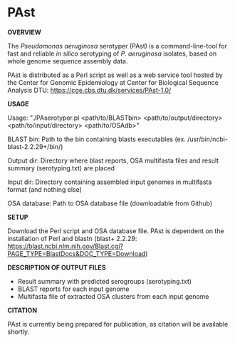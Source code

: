 # PAst

<b>OVERVIEW</b>

The <i>Pseudomonas aeruginosa</i> serotyper (PAst) is a command-line-tool for fast and reliable <i>in silico</i> serotyping of <i>P. aeruginosa</i> isolates, based on whole genome sequence assembly data. 

PAst is distributed as a Perl script as well as a web service tool hosted by the Center for Genomic Epidemiology at Center for Biological Sequence Analysis DTU: https://cge.cbs.dtu.dk/services/PAst-1.0/


<b>USAGE</b>

Usage:        "./PAserotyper.pl <path/to/BLASTbin> <path/to/output/directory> <path/to/input/directory> <path/to/OSAdb>"

BLAST bin:    Path to the bin containing blasts executables (ex. /usr/bin/ncbi-blast-2.2.29+/bin/)

Output dir:   Directory where blast reports, OSA multifasta files and result summary (serotyping.txt) are placed

Input dir:    Directory containing assembled input genomes in multifasta format (and nothing else)

OSA database: Path to OSA database file (downloadable from Github)


<b>SETUP</b>

Download the Perl script and OSA database file. PAst is dependent on the installation of Perl and blastn (blast+ 2.2.29: https://blast.ncbi.nlm.nih.gov/Blast.cgi?PAGE_TYPE=BlastDocs&DOC_TYPE=Download)


<b>DESCRIPTION OF OUTPUT FILES</b>

- Result summary with predicted serogroups (serotyping.txt)
- BLAST reports for each input genome
- Multifasta file of extracted OSA clusters from each input genome

<b>CITATION</b>

PAst is currently being prepared for publication, as citation will be available shortly.
